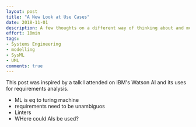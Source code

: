 ```yaml
---
layout: post
title: "A New Look at Use Cases"
date: 2018-11-01
description: A few thoughts on a different way of thinking about and modelling Use Cases using SysML/UML.
effort: 10min
tags:
- Systems Engineering
- modelling
- SysML
- UML
comments: true
---
```


This post was inspired by a talk I attended on IBM's Watson AI and its uses for requirements analysis.

- ML is eq to turing machine
- requirements need to be unambiguos
- Linters
- WHere could AIs be used?
